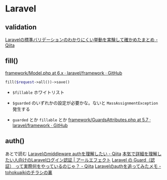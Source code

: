 # Laravel
## validation
[Laravelの標準バリデーションのわかりにくい挙動を実験して確かめたまとめ - Qiita](https://qiita.com/kd9951/items/abd063828e33a61c8c58#boolean)

## fill()
[framework/Model.php at 6.x · laravel/framework · GitHub](https://github.com/laravel/framework/blob/6.x/src/Illuminate/Database/Eloquent/Model.php#L319)

```php
fill($request->all())->save()
```
- `$fillable` ホワイトリスト
- `$guarded`
のいずれかの設定が必要かな。ないと `MassAssignmentException` 発生する

- `guarded` とか `fillable` とか
[framework/GuardsAttributes.php at 5.7 · laravel/framework · GitHub](https://github.com/laravel/framework/blob/5.7/src/Illuminate/Database/Eloquent/Concerns/GuardsAttributes.php#L21)

## auth()
あとで読む
[Laravelのmiddleware authを理解したい - Qiita](https://qiita.com/washio12/items/59f5cde23b4205973c6b)
[本気で詳細を理解したい人向けのLaravelログイン認証 | アールエフェクト](https://reffect.co.jp/laravel/laravel-authentification-by-code-base)
[Laravel の Guard（認証） って実際何をやっているのじゃ？ - Qiita](https://qiita.com/tomoeine/items/40a966bf3801633cf90f)
[Laravelのauthを追ってみたメモ - tohokuaikiのチラシの裏](https://tohokuaiki.hateblo.jp/entry/2019/10/28/Laravel%E3%81%AEauth%E3%82%92%E8%BF%BD%E3%81%A3%E3%81%A6%E3%81%BF%E3%81%9F%E3%83%A1%E3%83%A2)

